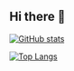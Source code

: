 ## Hi there 👋

[![GitHub stats](https://github-readme-stats.vercel.app/api?username=kihaas&show_icons=true&theme=radical)](https://github.com/anuraghazra/github-readme-stats)


[![Top Langs](https://github-readme-stats.vercel.app/api/top-langs/?username=kihaas&layout=compact&theme=radical)](https://github.com/anuraghazra/github-readme-stats)

